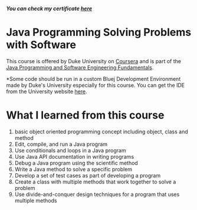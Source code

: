__*You can check my certificate [here](https://www.coursera.org/account/accomplishments/verify/J5TZAL5TFUYP)*__
# Java Programming Solving Problems with Software  
This course is offered by Duke University on [Coursera](https://www.coursera.org) and is part of the [Java Programming and Software Engineering Fundamentals](https://www.coursera.org/specializations/java-programming).

*Some code should be run in a custom Bluej Development Environment made by Duke's University especially for this course. You can get the IDE from the University website [here](http://www.dukelearntoprogram.com/downloads/bluej.php?course=2).

# What I learned from this course
1. basic object oriented programming concept including object, class and method
1. Edit, compile, and run a Java program
1. Use conditionals and loops in a Java program
1. Use Java API documentation in writing programs
1. Debug a Java program using the scientific method
1. Write a Java method to solve a specific problem
1. Develop a set of test cases as part of developing a program
1. Create a class with multiple methods that work together to solve a problem
1. Use divide-and-conquer design techniques for a program that uses multiple methods
